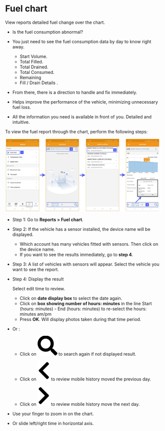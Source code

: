# Fuel chart
View reports detailed fuel change over the chart.

- Is the fuel consumption abnormal?

- You just need to see the fuel consumption data by day to know right away.
  - Start Volume.
  - Total Filled.
  - Total Drained.
  - Total Consumed.
  - Remaining
  - Fill / Drain Details .

- From there, there is a direction to handle and fix immediately.

- Helps improve the performance of the vehicle, minimizing unnecessary fuel loss.
- All the information you need is available in front of you. Detailed and intuitive.

To view the fuel report through the chart, perform the following steps:

<span style="display:block;text-align:center">![Interface Web](/docs/assets/images/web-english/gotrack365-el/report/fuel-chart-all.jpg)

- Step 1: Go to **Reports > Fuel chart**.

- Step 2: If the vehicle has a sensor installed, the device name will be displayed.
    - Which account has many vehicles fitted with sensors. Then click on the device name.
    - If you want to see the results immediately, go to **step 4**.

- Step 3: A list of vehicles with sensors will appear. Select the vehicle you want to see the report.

- Step 4: Display the result

  Select edit time to review.
    - Click on **date display box** to select the date again.
    - Click on **box showing number of hours: minutes** in the line Start (hours: minutes) - End (hours: minutes) to re-select the hours: minutes am/pm
    - Press **OK**. Will display photos taken during that time period.

- Or :
  - Click on <span class="icon-left svg-filter-blue1">![Ok](/docs/assets/images/web-interface/icon/SVG/search.svg) to search again if not displayed result.
  
  - Click on <span class="icon-left svg-filter-blue1">![Ok](/docs/assets/images/web-interface/icon/SVG/chevron-left.svg) to review mobile history moved the previous day.

  - Click on <span class="icon-left svg-filter-blue1">![Ok](/docs/assets/images/web-interface/icon/SVG/chevron-right.svg) to review mobile history move the next day.


- Use your finger to zoom in on the chart.
- Or slide left/right time in horizontal axis.